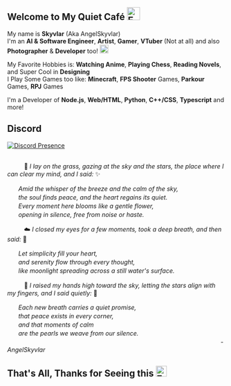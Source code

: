 ## Welcome to My Quiet Café <img src="https://cdn.discordapp.com/emojis/1379545294672498790.webp?size=96&animated=true" alt="Emoji" width="30"/>
My name is **Skyvlar** (Aka AngelSkyvlar) <br />
I'm an **AI & Software Engineer**, **Artist**, **Gamer**, **VTuber** (Not at all) and also **Photographer** & **Developer** too! <img src="https://i.imgur.com/cgRIRHM.png" alt="Emoji" width="20"/>


My Favorite Hobbies is: **Watching Anime**, **Playing Chess**, **Reading Novels**, and Super Cool in **Designing** <br />
I Play Some Games too like: **Minecraft**, **FPS Shooter** Games, **Parkour** Games, **RPJ** Games <br />

I'm a Developer of **Node.js**, **Web/HTML**, **Python**, **C++/CSS**, **Typescript** and more!<br />

## Discord
[![Discord Presence](https://lanyard.cnrad.dev/api/1024297429127933952?theme=dark&idleMessage=Just%20Chilling.&showDisplayName=true&hideStatus=false)](https://discord.com/users/1024297429127933952)

## 
ㅤㅤㅤ🌿 *I lay on the grass, gazing at the sky and the stars, the place where I can clear my mind, and I said:* ✨

ㅤㅤ*Amid the whisper of the breeze and the calm of the sky,* <br />
ㅤㅤ*the soul finds peace, and the heart regains its quiet.* <br />
ㅤㅤ*Every moment here blooms like a gentle flower,* <br />
ㅤㅤ*opening in silence, free from noise or haste.* <br />

ㅤㅤㅤ☁️ *I closed my eyes for a few moments, took a deep breath, and then said:* 💫

ㅤㅤ*Let simplicity fill your heart,* <br />
ㅤㅤ*and serenity flow through every thought,* <br />
ㅤㅤ*like moonlight spreading across a still water's surface.* <br />

ㅤㅤㅤ🌙 *I raised my hands high toward the sky, letting the stars align with my fingers, and I said quietly:* 🍃

ㅤㅤ*Each new breath carries a quiet promise,* <br />
ㅤㅤ*that peace exists in every corner,* <br />
ㅤㅤ*and that moments of calm* <br />
ㅤㅤ*are the pearls we weave from our silence.* <br />
ㅤㅤㅤㅤㅤㅤㅤㅤㅤㅤㅤㅤㅤㅤㅤㅤㅤㅤㅤㅤㅤㅤㅤㅤㅤㅤㅤㅤㅤㅤㅤㅤㅤㅤㅤㅤㅤㅤ *-  AngelSkyvlar*

## That's All, Thanks for Seeing this <img src="https://i.imgur.com/vJzh37p.gif" alt="Eating" width="25"/>
